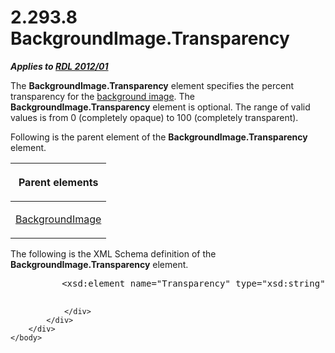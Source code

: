 <html dir="LTR" xmlns:mshelp="http://msdn.microsoft.com/mshelp" xmlns:ddue="http://ddue.schemas.microsoft.com/authoring/2003/5" xmlns:xlink="http://www.w3.org/1999/xlink" xmlns:tool="http://www.microsoft.com/tooltip">
    <head>
        <meta http-equiv="Content-Type" content="text/html; CHARSET=utf-8"></meta>
        <meta name="save" content="history"></meta>
        <title>2.293.8 BackgroundImage.Transparency</title>
        <xml>
            <mshelp:toctitle title="2.293.8 BackgroundImage.Transparency"></mshelp:toctitle>
            <mshelp:rltitle title="[MS-RDL]: BackgroundImage.Transparency"></mshelp:rltitle>
            <mshelp:keyword index="A" term="868de5bf-09d9-4ee5-9ade-8f216f3d7c35"></mshelp:keyword>
            <mshelp:attr name="DCSext.ContentType" value="open specification"></mshelp:attr>
            <mshelp:attr name="AssetID" value="868de5bf-09d9-4ee5-9ade-8f216f3d7c35"></mshelp:attr>
            <mshelp:attr name="TopicType" value="kbRef"></mshelp:attr>
            <mshelp:attr name="DCSext.Title" value="[MS-RDL]: BackgroundImage.Transparency" />
        </xml>
    </head>
    <body>
        <div id="header">
            <h1 class="heading">2.293.8 BackgroundImage.Transparency</h1>
        </div>
        <div id="mainSection">
            <div id="mainBody">
                <div id="allHistory" class="saveHistory"></div>
                <div id="sectionSection0" class="section" name="collapseableSection">
                    

<p><b><i>Applies to </i></b><a href="f165fb82-3c5a-4369-961c-128de233638c.htm"><b><i>RDL 2012/01</i></b></a></p>

<p>The <b>BackgroundImage.Transparency</b> element specifies
the percent transparency for the <a href="b2482b3f-74ab-4ca8-a9e5-c07955011743.htm#gt_bc67ce68-380f-4fe4-987e-6d3b0d795635">background image</a>. The <b>BackgroundImage.Transparency</b>
element is optional. The range of valid values is from 0 (completely opaque) to
100 (completely transparent).</p>

<p>Following is the parent element of the <b>BackgroundImage.Transparency</b>
element.</p>

<table>
 <thead>
  <tr>
   <th>
   <p>Parent elements</p>
   </th>
  </tr>
 </thead>
 <tr>
  <td>
  <p><a href="b3c5d73d-2f29-4b32-9846-d077a22588bf.htm">BackgroundImage</a></p>
  </td>
 </tr>
</table>

<p>The following is the XML Schema definition of the <b>BackgroundImage.Transparency</b>
element.</p>

<dl>
<dd>
<div><pre>     &lt;xsd:element name=&quot;Transparency&quot; type=&quot;xsd:string&quot; /&gt;
  
</pre></div>
</dd></dl>


                </div>
            </div>
        </div>
    </body>
</html>
